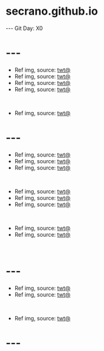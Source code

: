 # secrano.github.io

--- Git Day: X0

# ---

- Ref img, source: [twt@](https://x.com/Julex_Gameplays/status/1861547354597310690)
- Ref img, source: [twt@](https://x.com/JuanEdits/status/1861198830475018588)
- Ref img, source: [twt@](https://x.com/timelyjade/status/1861417579325067640)
- Ref img, source: [twt@](https://x.com/Baswa_/status/1861336160003383374)

<br/>

- Ref img, source: [twt@](https://x.com/kiuvtae/status/1861413603045208139)

# ---

- Ref img, source: [twt@](https://x.com/FlSHSTlCK/status/1863402118352093228)
- Ref img, source: [twt@](https://x.com/BackersGamesF/status/1863432600158642341)
- Ref img, source: [twt@](https://x.com/TheFabraxxx/status/1863478034218578000)

<br/>

- Ref img, source: [twt@](https://x.com/natsurushii/status/1863156280116068857)
- Ref img, source: [twt@](https://x.com/arsh99_singh/status/1863384131268436114)
- Ref img, source: [twt@](https://x.com/SlyPerformer/status/1863441968451199153)

<br/>

- Ref img, source: [twt@](https://x.com/xDragneel7/status/1863274428227801564)
- Ref img, source: [twt@](https://x.com/youreashotgun/status/1863359412632518842)

<br/>

# ---

- Ref img, source: [twt@](https://x.com/BreezeChai/status/1861853331339059466)
- Ref img, source: [twt@](https://x.com/PunchingCat/status/1862971779066831113)

<br>

- Ref img, source: [twt@](https://x.com/washanapple/status/1861738674310008987)

# ---
